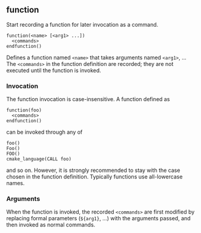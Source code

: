 ## function

Start recording a function for later invocation as a command.

```
function(<name> [<arg1> ...])
  <commands>
endfunction()
```

Defines a function named `<name>` that takes arguments named `<arg1>`, ... The `<commands>` in the function definition are recorded; they are not executed until the function is invoked.

### Invocation

The function invocation is case-insensitive. A function defined as

```
function(foo)
  <commands>
endfunction()
```

can be invoked through any of

```
foo()
Foo()
FOO()
cmake_language(CALL foo)
```

and so on. However, it is strongly recommended to stay with the case chosen in the function definition. Typically functions use all-lowercase names.

### Arguments

When the function is invoked, the recorded `<commands>` are first modified by replacing formal parameters (`${arg1}`, ...) with the arguments passed, and then invoked as normal commands.
